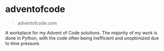 # adventofcode
> adventofcode.com

A workplace for my Advent of Code solutions. The majority of my work is done in Python, with the code often being inefficient and unoptimized due to time pressure.

